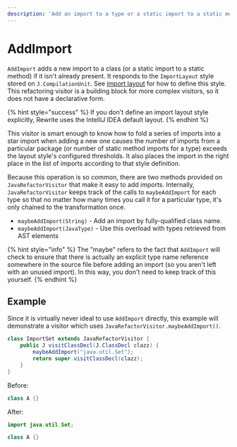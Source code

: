 ```yaml
---
description: 'Add an import to a type or a static import to a static method, if necessary.'
---
```


# AddImport

`AddImport` adds a new import to a class \(or a static import to a static method\) if it isn't already present. It responds to the `ImportLayout` style stored on `J.CompilationUnit`. See [import layout](../parsing-java-code.md#import-layout-style) for how to define this style.
This refactoring visitor is a building block for more complex visitors, so it does not have a declarative form.

{% hint style="success" %}
If you don't define an import layout style explicitly, Rewrite uses the IntelliJ IDEA default layout.
{% endhint %}

This visitor is smart enough to know how to fold a series of imports into a star import when adding a new one causes the number of imports from a particular package \(or number of static method imports for a type\) exceeds the layout style's configured thresholds. It also places the import in the right place in the list of imports according to that style definition.

Because this operation is so common, there are two methods provided on `JavaRefactorVisitor` that make it easy to add imports. Internally, `JavaRefactorVisitor` keeps track of the calls to `maybeAddImport` for each type so that no matter how many times you call it for a particular type, it's only chained to the transformation once.

* `maybeAddImport(String)` - Add an import by fully-qualified class name. 
* `maybeAddImport(JavaType)` - Use this overload with types retrieved from AST elements

{% hint style="info" %}
The "maybe" refers to the fact that `AddImport` will check to ensure that there is actually an explicit type name reference somewhere in the source file before adding an import \(so you aren't left with an unused import\). In this way, you don't need to keep track of this yourself.
{% endhint %}

## Example

Since it is virtually never ideal to use `AddImport` directly, this example will demonstrate a visitor which uses `JavaRefactorVisitor.maybeAddImport()`.

```java
class ImportSet extends JavaRefactorVisitor {
    public J visitClassDecl(J.ClassDecl clazz) {
        maybeAddImport("java.util.Set");
        return super.visitClassDecl(clazz);
    }
}
```

Before:
```java
class A {}
```
After:
```java
import java.util.Set;

class A {}
```
